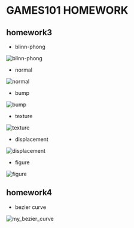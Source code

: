 # GAMES101 HOMEWORK

## homework3

- blinn-phong

![blinn-phong](image/blinn-phong.png)

- normal

![normal](image/normal.png)

- bump

![bump](image/bump.png)

- texture

![texture](image/texture.png)

- displacement

![displacement](image/displacement.png)

- figure

![figure](image/figure.png)


## homework4

- bezier curve

![my_bezier_curve](image/my_bezier_curve.png)
